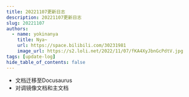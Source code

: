 ```yaml
---
title: 20221107更新日志
description: 20221107更新日志
slug: 20221107
authors:
  - name: yokinanya
    title: Nya~
    url: https://space.bilibili.com/30231981
    image_url: https://s2.loli.net/2022/11/07/fKA4XyJbnGcPdtV.jpg
tags: [update-log]
hide_table_of_contents: false
---
```


- 文档迁移至Docusaurus
- 对调镜像文档和主文档